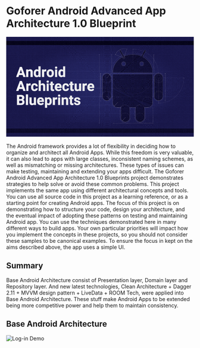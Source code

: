 # Goforer Android Advanced App Architecture 1.0 Blueprint
<img src="https://github.com/Lukoh/CleanArchitecture_Example/blob/master/Architecture.png" alt="Log-in Demo" width="880" />

The Android framework provides a lot of flexibility in deciding how to organize and architect all Android Apps. While this freedom is very valuable, it can also lead to apps with large classes, inconsistent naming schemes, as well as mismatching or missing architectures. These types of issues can make testing, maintaining and extending your apps difficult.
The Goforer Android Advanced App Architecture 1.0 Blueprints project demonstrates strategies to help solve or avoid these common problems. This project implements the same app using different architectural concepts and tools.
You can use all source code in this project as a learning reference, or as a starting point for creating Android apps. The focus of this project is on demonstrating how to structure your code, design your architecture, and the eventual impact of adopting these patterns on testing and maintaining Android app. You can use the techniques demonstrated here in many different ways to build apps. Your own particular priorities will impact how you implement the concepts in these projects, so you should not consider these samples to be canonical examples. To ensure the focus in kept on the aims described above, the app uses a simple UI.
 
 
## Summary

Base Android Architecture consist of Presentation layer, Domain layer and Repository layer. And new latest technologies, Clean Architecture + Dagger 2.11 + MVVM 
design pattern + LiveData + ROOM Tech, were applied into Base Android Architecture. These stuff make Android Apps to be extended being more competitive power and help them to maintain consistency.

## Base Android Architecture
<img src="https://github.com/Lukoh/CleanArchitecture_Example/blob/master/Goforer_App_Achitectur.png" alt="Log-in Demo" width="880" />
 
